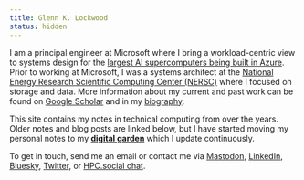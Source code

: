 ```yaml
---
title: Glenn K. Lockwood
status: hidden
---
```


I am a principal engineer at Microsoft where I bring a workload-centric view
to systems design for the [largest AI supercomputers being built in Azure][azurehpc].
Prior to working at Microsoft, I was a systems architect at the [National
Energy Research Scientific Computing Center (NERSC)][nersc] where I focused on
storage and data. More information about my current and past work can be
found on [Google Scholar][] and in my [biography][].

This site contains my notes in technical computing from over the years. Older
notes and blog posts are linked below, but I have started moving my personal
notes to my **[digital garden](/garden/)** which I update continuously.

To get in touch, send me an email or contact me via [Mastodon][], [LinkedIn][], 
[Bluesky][], [Twitter][], or [HPC.social chat][hpc.social chat].

[azurehpc]: /garden/systems/eagle
[nersc]: https://www.nersc.gov/
[Libera]: https://libera.chat/
[LinkedIn]: https://www.linkedin.com/in/glennklockwood
[Google Scholar]: https://scholar.google.com/citations?user=_P_S1A8AAAAJ
[biography]: personal/about.html
[Twitter]: https://twitter.com/glennklockwood
[hpc.social chat]: https://hpc.social/projects/chat/
[Mastodon]: https://mast.hpc.social/@glennklockwood
[Bluesky]: https://bsky.app/profile/glennklockwood.bsky.social
